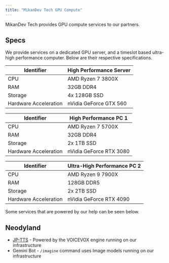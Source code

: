 ```yaml
---
title: "MikanDev Tech GPU Compute"
---
```


MikanDev Tech provides GPU compute services to our partners. 

## Specs
We provide services on a dedicated GPU server, and a timeslot based ultra-high performance computer. Below are their respective specifications.

| Identifier            | High Performance Server |
|-----------------------|-------------------------|
| CPU                   | AMD Ryzen 7 3800X    |
| RAM                   | 32GB DDR4               |
| Storage               | 4x 128GB SSD             |
| Hardware Acceleration | nVidia GeForce GTX 560 |

| Identifier            | High Performance PC 1 |
|-----------------------|-------------------------|
| CPU                   | AMD Ryzen 7 5700X    |
| RAM                   | 32GB DDR4               |
| Storage               | 2x 1TB SSD              |
| Hardware Acceleration | nVidia GeForce RTX 3080 |

| Identifier            | Ultra-High Performance PC 2 |
|-----------------------|-------------------------|
| CPU                   | AMD Ryzen 9 7900X     |
| RAM                   | 128GB DDR5               |
| Storage               | 2x 2TB SSD              |
| Hardware Acceleration | nVidia GeForce RTX 4090 |

Some services that are powered by our help can be seen below.

## Neodyland
- [JP-TTS](https://tts.neody.land/) - Powered by the VOICEVOX engine running on our infrastructure
- Gemini Bot - `/imagine` command uses Image models running on our infrastructure